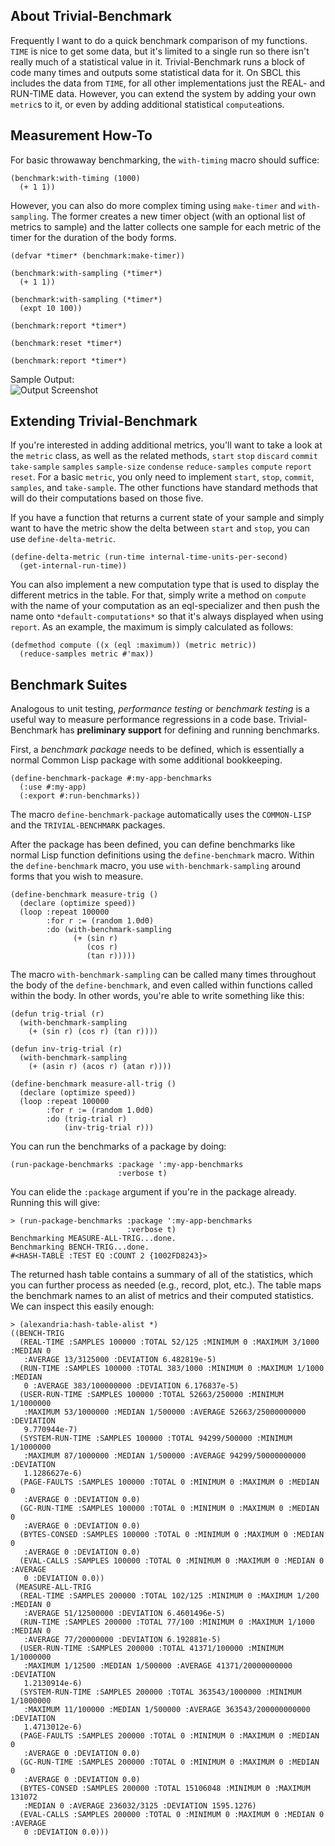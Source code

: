 About Trivial-Benchmark
-----------------------

Frequently I want to do a quick benchmark comparison of my functions. `TIME` is nice to get some data, but it's limited to a single run so there isn't really much of a statistical value in it. Trivial-Benchmark runs a block of code many times and outputs some statistical data for it. On SBCL this includes the data from `TIME`, for all other implementations just the REAL- and RUN-TIME data. However, you can extend the system by adding your own `metric`s to it, or even by adding additional statistical `compute`ations. 

Measurement How-To
------------------

For basic throwaway benchmarking, the `with-timing` macro should suffice:

    (benchmark:with-timing (1000)
      (+ 1 1))

However, you can also do more complex timing using `make-timer` and `with-sampling`. The former creates a new timer object (with an optional list of metrics to sample) and the latter collects one sample for each metric of the timer for the duration of the body forms.

    (defvar *timer* (benchmark:make-timer))
    
    (benchmark:with-sampling (*timer*)
      (+ 1 1))
    
    (benchmark:with-sampling (*timer*)
      (expt 10 100))
    
    (benchmark:report *timer*)
    
    (benchmark:reset *timer*)
    
    (benchmark:report *timer*)

Sample Output:  
![Output Screenshot](https://filebox.tymoon.eu/file/TkRVdw==)

Extending Trivial-Benchmark
---------------------------
If you're interested in adding additional metrics, you'll want to take a look at the `metric` class, as well as the related methods, `start` `stop` `discard` `commit` `take-sample` `samples` `sample-size` `condense` `reduce-samples` `compute` `report` `reset`. For a basic `metric`, you only need to implement `start`, `stop`, `commit`, `samples`, and `take-sample`. The other functions have standard methods that will do their computations based on those five.

If you have a function that returns a current state of your sample and simply want to have the metric show the delta between `start` and `stop`, you can use `define-delta-metric`.

    (define-delta-metric (run-time internal-time-units-per-second)
      (get-internal-run-time))

You can also implement a new computation type that is used to display the different metrics in the table. For that, simply write a method on `compute` with the name of your computation as an eql-specializer and then push the name onto `*default-computations*` so that it's always displayed when using `report`. As an example, the maximum is simply calculated as follows:

    (defmethod compute ((x (eql :maximum)) (metric metric))
      (reduce-samples metric #'max))

Benchmark Suites
----------------

Analogous to unit testing, *performance testing* or *benchmark testing* is a useful way to measure performance regressions in a code base. Trivial-Benchmark has **preliminary support** for defining and running benchmarks.

First, a *benchmark package* needs to be defined, which is essentially a normal Common Lisp package with some additional bookkeeping.

    (define-benchmark-package #:my-app-benchmarks
      (:use #:my-app)
      (:export #:run-benchmarks))

The macro `define-benchmark-package` automatically uses the `COMMON-LISP` and the `TRIVIAL-BENCHMARK` packages.

After the package has been defined, you can define benchmarks like normal Lisp function definitions using the `define-benchmark` macro. Within the `define-benchmark` macro, you use `with-benchmark-sampling` around forms that you wish to measure.

    (define-benchmark measure-trig ()
      (declare (optimize speed))
      (loop :repeat 100000
            :for r := (random 1.0d0)
            :do (with-benchmark-sampling
                  (+ (sin r)
                     (cos r)
                     (tan r)))))

The macro `with-benchmark-sampling` can be called many times throughout the body of the `define-benchmark`, and even called within functions called within the body. In other words, you're able to write something like this:

    (defun trig-trial (r)
      (with-benchmark-sampling
        (+ (sin r) (cos r) (tan r))))

    (defun inv-trig-trial (r)
      (with-benchmark-sampling
        (+ (asin r) (acos r) (atan r))))
    
    (define-benchmark measure-all-trig ()
      (declare (optimize speed))
      (loop :repeat 100000
            :for r := (random 1.0d0)
            :do (trig-trial r)
                (inv-trig-trial r)))

You can run the benchmarks of a package by doing:

    (run-package-benchmarks :package ':my-app-benchmarks
                            :verbose t)

You can elide the `:package` argument if you're in the package already. Running this will give:

    > (run-package-benchmarks :package ':my-app-benchmarks 
                              :verbose t)
    Benchmarking MEASURE-ALL-TRIG...done.
    Benchmarking BENCH-TRIG...done.
    #<HASH-TABLE :TEST EQ :COUNT 2 {1002FD8243}>

The returned hash table contains a summary of all of the statistics, which you can further process as needed (e.g., record, plot, etc.). The table maps the benchmark names to an alist of metrics and their computed statistics. We can inspect this easily enough:

```
> (alexandria:hash-table-alist *)
((BENCH-TRIG
  (REAL-TIME :SAMPLES 100000 :TOTAL 52/125 :MINIMUM 0 :MAXIMUM 3/1000 :MEDIAN 0
   :AVERAGE 13/3125000 :DEVIATION 6.482819e-5)
  (RUN-TIME :SAMPLES 100000 :TOTAL 383/1000 :MINIMUM 0 :MAXIMUM 1/1000 :MEDIAN
   0 :AVERAGE 383/100000000 :DEVIATION 6.176837e-5)
  (USER-RUN-TIME :SAMPLES 100000 :TOTAL 52663/250000 :MINIMUM 1/1000000
   :MAXIMUM 53/1000000 :MEDIAN 1/500000 :AVERAGE 52663/25000000000 :DEVIATION
   9.770944e-7)
  (SYSTEM-RUN-TIME :SAMPLES 100000 :TOTAL 94299/500000 :MINIMUM 1/1000000
   :MAXIMUM 87/1000000 :MEDIAN 1/500000 :AVERAGE 94299/50000000000 :DEVIATION
   1.1286627e-6)
  (PAGE-FAULTS :SAMPLES 100000 :TOTAL 0 :MINIMUM 0 :MAXIMUM 0 :MEDIAN 0
   :AVERAGE 0 :DEVIATION 0.0)
  (GC-RUN-TIME :SAMPLES 100000 :TOTAL 0 :MINIMUM 0 :MAXIMUM 0 :MEDIAN 0
   :AVERAGE 0 :DEVIATION 0.0)
  (BYTES-CONSED :SAMPLES 100000 :TOTAL 0 :MINIMUM 0 :MAXIMUM 0 :MEDIAN 0
   :AVERAGE 0 :DEVIATION 0.0)
  (EVAL-CALLS :SAMPLES 100000 :TOTAL 0 :MINIMUM 0 :MAXIMUM 0 :MEDIAN 0 :AVERAGE
   0 :DEVIATION 0.0))
 (MEASURE-ALL-TRIG
  (REAL-TIME :SAMPLES 200000 :TOTAL 102/125 :MINIMUM 0 :MAXIMUM 1/200 :MEDIAN 0
   :AVERAGE 51/12500000 :DEVIATION 6.4601496e-5)
  (RUN-TIME :SAMPLES 200000 :TOTAL 77/100 :MINIMUM 0 :MAXIMUM 1/1000 :MEDIAN 0
   :AVERAGE 77/20000000 :DEVIATION 6.192881e-5)
  (USER-RUN-TIME :SAMPLES 200000 :TOTAL 41371/100000 :MINIMUM 1/1000000
   :MAXIMUM 1/12500 :MEDIAN 1/500000 :AVERAGE 41371/20000000000 :DEVIATION
   1.2130914e-6)
  (SYSTEM-RUN-TIME :SAMPLES 200000 :TOTAL 363543/1000000 :MINIMUM 1/1000000
   :MAXIMUM 11/100000 :MEDIAN 1/500000 :AVERAGE 363543/200000000000 :DEVIATION
   1.4713012e-6)
  (PAGE-FAULTS :SAMPLES 200000 :TOTAL 0 :MINIMUM 0 :MAXIMUM 0 :MEDIAN 0
   :AVERAGE 0 :DEVIATION 0.0)
  (GC-RUN-TIME :SAMPLES 200000 :TOTAL 0 :MINIMUM 0 :MAXIMUM 0 :MEDIAN 0
   :AVERAGE 0 :DEVIATION 0.0)
  (BYTES-CONSED :SAMPLES 200000 :TOTAL 15106048 :MINIMUM 0 :MAXIMUM 131072
   :MEDIAN 0 :AVERAGE 236032/3125 :DEVIATION 1595.1276)
  (EVAL-CALLS :SAMPLES 200000 :TOTAL 0 :MINIMUM 0 :MAXIMUM 0 :MEDIAN 0 :AVERAGE
   0 :DEVIATION 0.0)))
```